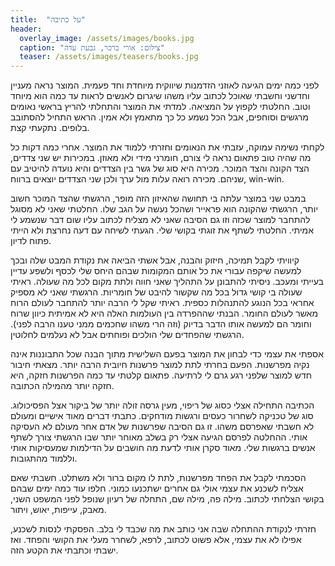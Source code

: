 ```yaml
---
title:  "על כתיבה"
header:
  overlay_image: /assets/images/books.jpg
  caption: "צילום: אורי ברכר, גבעת עדה"
  teaser: /assets/images/teasers/books.jpg
---
```


לפני כמה ימים הגיעה לאוזני הזדמנות שיווקית מיוחדת וחד פעמית. המוצר נראה מעניין וחדשני<!--more-->
וחשבתי שאוכל לכתוב עליו משהו שיגרום לאנשים לראות עד כמה הוא מיוחד וטוב. החלטתי לקפוץ על המציאה.
למדתי את המוצר והתחלתי להריץ בראשי נאומים מרגשים וסוחפים, אבל הכל נשמע כל כך מתאמץ ולא אמין.
הראש התחיל להסתובב בלופים. נתקעתי קצת.

לקחתי נשימה עמוקה, עזבתי את הנאומים וחזרתי ללמוד את המוצר.
אחרי כמה דקות כל מה שהיה טוב פתאום נראה לי צורם, חומרני מידי ולא מאוזן.
במכירות יש שני צדדים, הצד הקונה והצד המוכר.
מכירה היא סוג של גשר בין הצדדים והיא נועדה להיטיב עם שניהם.
מכירה רואה עלות מול ערך ולכן שני הצדדים יוצאים ברווח, win-win.

במבט שני במוצר עלתה בי תחושה שהאיזון הזה מופר,
הרגשתי שהצד המוכר חשוב יותר, הרגשתי שהקונה הוא פראייר ושהכל נעשה על הגב שלו.
החלטתי שאני לא מסוגל להתחבר למוצר שכזה וזו גם הסיבה שאני לא מצליח לכתוב עליו שום דבר שנשמע לי אמיתי.
החלטתי לשתף את זוגתי בקושי שלי. הגעתי לשיחה עם דעה נחרצת ולא הייתי פתוח לדיון.

קיוויתי לקבל תמיכה, חיזוק והבנה, אבל אשתי הביאה את נקודת המבט שלה ובכך
למעשה שיקפה עבורי את כל אותם המקומות שבהם היחס שלי לכסף ולשפע עדיין בעייתי ומעכב.
ניסיתי להתבונן על התהליך שאני חווה ולתת מקום לכל מה שעולה.
ראיתי שעולה בי קושי גדול בכל מה שקשור להיבט של חומריות.
הרגשתי שאני לא מספיק אחראי בכל הנוגע להתנהלות כספית.
ראיתי שקל לי הרבה יותר להתחבר לעולם הרוח מאשר לעולם החומר.
הבנתי שההפרדה בין העולמות האלה היא לא אמיתית
כיוון שרוח וחומר הם למעשה אותו הדבר בדיוק (וזה הרי משהו שחכמים ממני טענו הרבה לפני).
הרגשתי שהפחדים שלי הולכים ופוחתים אבל לא נעלמים לחלוטין.

אספתי את עצמי כדי לבחון את המוצר בפעם השלישית מתוך הבנה שכל התבוננות אינה נקיה מפרשנות.
הפעם בחרתי לתת למוצר פרשנות חיובית הרבה יותר.
מצאתי חיבור חדש למוצר שלפני רגע גרם לי לרתיעה.
פתאום קלטתי עד כמה הפרשנות חזקה, היא חזקה יותר מהמילה הכתובה.

הכתיבה התחילה אצלי כסוג של ריפוי, מעין גרסה זולה יותר של ביקור אצל הפסיכולוג.
סוג של טכניקה לשחרור כעסים ורגשות מודחקים.
כתבתי דברים מאוד אישיים ומעולם לא חשבתי שאפרסם משהו.
זו גם הסיבה שפרשנות של אדם אחר מעולם לא העסיקה אותי.
ההחלטה לפרסם הגיעה אצלי רק בשלב מאוחר יותר שבו הרגשתי צורך לשתף אנשים ברגשות שלי.
מאוד סקרן אותי לדעת מה חושבים על הדילמות שמעסיקות אותי וללמוד מהתגובות.

הסכמתי לקבל את הפחד מפרשנות, לתת לו מקום ברור ולא משתלט.
חשבתי שאם אצליח לשכנע את עצמי אולי גם אחרים ישתכנעו כמוני.
חלפו עוד כמה ימים שבהם בקושי הצלחתי לכתוב.
מילה פה, מילה שם, התחלה של רעיון שנופל לפני המשפט השני, מאבק, עייפות, יאוש, ויתור.

חזרתי לנקודת ההתחלה שבה אני כותב את מה שכבד לי בלב.
הפסקתי לנסות לשכנע, אפילו לא את עצמי, אלא פשוט לכתוב, לרפא, לשחרר מעלי את הקושי והפחד.
ואז ישבתי וכתבתי את הקטע הזה.
